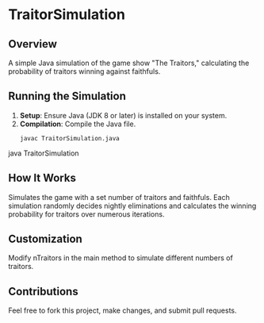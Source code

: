 # TraitorSimulation

## Overview
A simple Java simulation of the game show "The Traitors," calculating the probability of traitors winning against faithfuls.

## Running the Simulation
1. **Setup**: Ensure Java (JDK 8 or later) is installed on your system.
2. **Compilation**: Compile the Java file.
   ```shell
   javac TraitorSimulation.java
java TraitorSimulation

## How It Works
Simulates the game with a set number of traitors and faithfuls. Each simulation randomly decides nightly eliminations and calculates the winning probability for traitors over numerous iterations.

## Customization
Modify nTraitors in the main method to simulate different numbers of traitors.

## Contributions
Feel free to fork this project, make changes, and submit pull requests.

